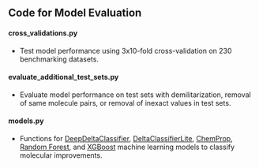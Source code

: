 ## Code for Model Evaluation

#### cross_validations.py
* Test model performance using 3x10-fold cross-validation on 230 benchmarking datasets.

#### evaluate_additional_test_sets.py
* Evaluate model performance on test sets with demilitarization, removal of same molecule pairs, or removal of inexact values in test sets.

#### models.py
* Functions for [DeepDeltaClassifier](https://github.com/RekerLab/DeltaClassifer), [DeltaClassifierLite](https://github.com/RekerLab/DeltaClassifer),
[ChemProp](https://github.com/chemprop/chemprop), [Random Forest](https://scikit-learn.org/stable/modules/generated/sklearn.ensemble.RandomForestRegressor.html), and
[XGBoost](https://xgboost.readthedocs.io/en/stable/gpu/index.html) machine learning models to classify molecular improvements.
